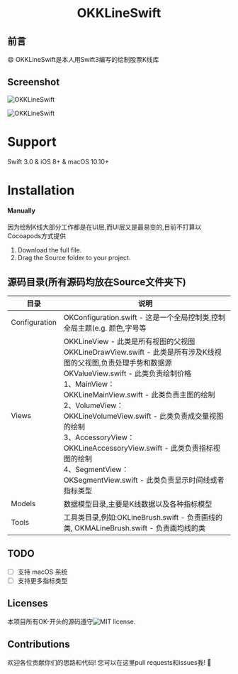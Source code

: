 <H1 align="center">OKKLineSwift</H1>

## 前言

:smile: OKKLineSwift是本人用Swift3编写的绘制股票K线库

## Screenshot

![OKKLineSwift](https://github.com/Herb-Sun/OKKLineSwift/blob/master/Screenshot/OKKLineSwift-iOS.gif)

![OKKLineSwift](https://github.com/Herb-Sun/OKKLineSwift/blob/master/Screenshot/OKKLineSwift-macOS.gif)

Support
===
Swift 3.0 & iOS 8+ & macOS 10.10+

Installation
===
#### Manually
因为绘制K线大部分工作都是在UI层,而UI层又是最易变的,目前不打算以Cocoapods方式提供

1. Download the full file.
2. Drag the Source folder to your project.

## 源码目录(所有源码均放在Source文件夹下)

|目录 | 说明|
| ---------- | -----------|
| Configuration | OKConfiguration.swift - 这是一个全局控制类,控制全局主题(e.g. 颜色,字号等 |
| Views | OKKLineView - 此类是所有视图的父视图 <br/> OKKLineDrawView.swift - 此类是所有涉及K线视图的父视图,负责处理手势和数据源 <br/> OKValueView.swift - 此类负责绘制价格 <br/> 1、MainView： <br/> OKKLineMainView.swift - 此类负责主图的绘制<br/>2、VolumeView： <br/> OKKLineVolumeView.swift - 此类负责成交量视图的绘制<br/>3、AccessoryView： <br/> OKKLineAccessoryView.swift - 此类负责指标视图的绘制<br/>4、SegmentView： <br/> OKSegmentView.swift - 此类负责显示时间线或者指标类型<br/>|
| Models | 数据模型目录,主要是K线数据以及各种指标模型 |
| Tools | 工具类目录,例如:OKLineBrush.swift - 负责画线的类, OKMALineBrush.swift - 负责画均线的类|

## TODO
- [ ] 支持 macOS 系统
- [ ] 支持更多指标类型

## Licenses
本项目所有OK-开头的源码遵守![MIT license](https://github.com/Herb-Sun/OKKLineSwift/blob/master/LICENSE). 

## Contributions
欢迎各位贡献你们的思路和代码! 您可以在这里pull requests和issues我! :clap:


